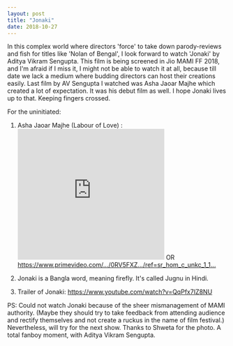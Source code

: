 ```yaml
---
layout: post
title: "Jonaki"
date: 2018-10-27
---
```



In this complex world where directors 'force' to take down parody-reviews and fish for titles like 'Nolan of Bengal', I look forward to watch 'Jonaki' by Aditya Vikram Sengupta. This film is being screened in Jio MAMI FF 2018, and I'm afraid if I miss it, I might not be able to watch it at all, because till date we lack a medium where budding directors can host their creations easily. Last film by AV Sengupta I watched was Asha Jaoar Majhe which created a lot of expectation. It was his debut film as well. I hope Jonaki lives up to that. Keeping fingers crossed.

For the uninitiated:
1. Asha Jaoar Majhe (Labour of Love) : <iframe width="70%" height="300" src="https://www.youtube.com/embed/xOIxc6Cy3p8" frameborder="0" allow="accelerometer; autoplay; encrypted-media; gyroscope; picture-in-picture" allowfullscreen></iframe>
OR
https://www.primevideo.com/…/0RV5FXZ…/ref=sr_hom_c_unkc_1_1…

2. Jonaki is a Bangla word, meaning firefly. It's called Jugnu in Hindi. 
3. Trailer of Jonaki: https://www.youtube.com/watch?v=QqPfx7IZ8NU

PS: Could not watch Jonaki because of the sheer mismanagement of MAMI authority. (Maybe they should try to take feedback from attending audience and rectify themselves and not create a ruckus in the name of film festival.)
Nevertheless, will try for the next show. Thanks to Shweta for the photo. 
A total fanboy moment, with Aditya Vikram Sengupta.

